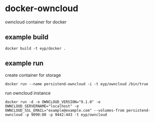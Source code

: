 # docker-owncloud

owncloud container for docker

## example build

```
docker build -t eyp/docker .
```

## example run

create container for storage

```
docker run --name persistend-owncloud -i -t eyp/owncloud /bin/true
```

run owncloud instance

```
docker run -d -e OWNCLOUD_VERSION="9.1.0" -e OWNCLOUD_SERVERNAME="localhost" -e OWNCLOUD_SSL_EMAIL="example@example.com" --volumes-from persistend-owncloud -p 9090:80 -p 9442:443 -t eyp/owncloud
```

